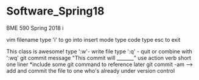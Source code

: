 

# Software_Spring18
BME 590 Spring 2018
i

vim filename 
type 'i' to go into insert mode
type code
type esc to exit 



This class is awesome!
type ':w'- write file
type ':q' - quit
or combine with ':wq'
git commit message "This commit will _______" 
use action verb 
short one liner
*include some git command to reference later
git commit -am --> add and commit the file to one who's already under version control


